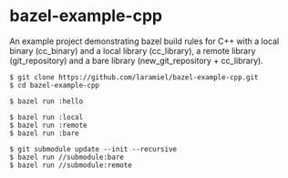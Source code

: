 # bazel-example-cpp

An example project demonstrating bazel build rules for C++ with
a local binary (cc_binary) and a local library (cc_library),
a remote library (git_repository) and a bare library (new_git_repository + cc_library).

```
$ git clone https://github.com/laramiel/bazel-example-cpp.git
$ cd bazel-example-cpp

$ bazel run :hello

$ bazel run :local
$ bazel run :remote
$ bazel run :bare

$ git submodule update --init --recursive
$ bazel run //submodule:bare
$ bazel run //submodule:remote

```


